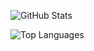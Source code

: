<!--
## Hi there 👋

**inversionhourglass/inversionhourglass** is a ✨ _special_ ✨ repository because its `README.md` (this file) appears on your GitHub profile.

Here are some ideas to get you started:

- 🔭 I’m currently working on ...
- 🌱 I’m currently learning ...
- 👯 I’m looking to collaborate on ...
- 🤔 I’m looking for help with ...
- 💬 Ask me about ...
- 📫 How to reach me: ...
- 😄 Pronouns: ...
- ⚡ Fun fact: ...
-->

![GitHub Stats](https://github-readme-stats.vercel.app/api?username=inversionhourglass&show_icons=true&theme=radical)

![Top Languages](https://github-readme-stats.vercel.app/api/top-langs/?username=inversionhourglass&layout=compact&theme=radical)

